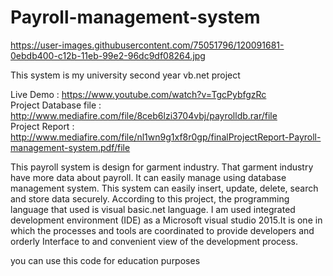 # Payroll-management-system

https://user-images.githubusercontent.com/75051796/120091681-0ebdb400-c12b-11eb-99e2-96dc9df08264.jpg







This system is my university second year vb.net project

Live Demo : https://www.youtube.com/watch?v=TgcPybfgzRc
<br>
Project Database file : http://www.mediafire.com/file/8ceb6lzi3704vbj/payrolldb.rar/file
<br>
Project Report : http://www.mediafire.com/file/nl1wn9g1xf8r0gp/finalProjectReport-Payroll-management-system.pdf/file

This payroll system is  design for garment industry. That garment industry have more data about payroll. It can easily manage using database management system. This system can easily insert, update, delete, search and store data securely. 
According to this project, the programming language that used is visual basic.net language. I am used integrated development environment (IDE) as a Microsoft visual studio 2015.It is one in which the processes and tools are coordinated to provide developers and orderly Interface to and convenient view of the development process.


you can use this code for education purposes
